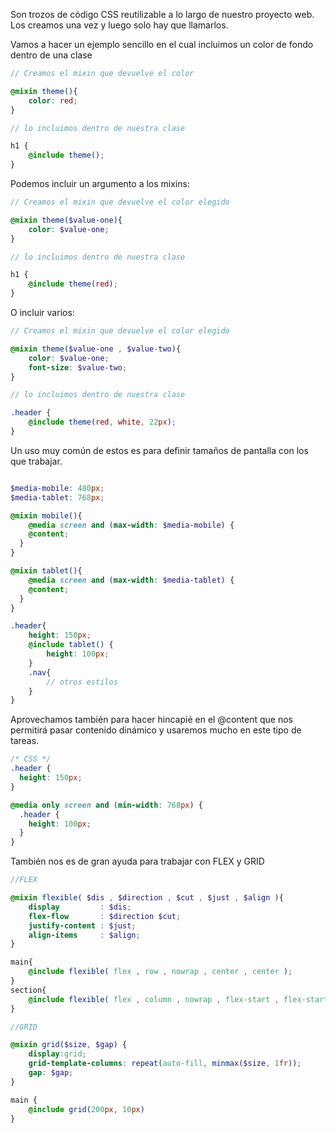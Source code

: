 Son trozos de código CSS reutilizable a lo largo de nuestro proyecto web. Los creamos una vez y luego solo hay que llamarlos.

Vamos a hacer un ejemplo sencillo en el cual incluimos un color de fondo dentro de una  clase

 

```scss
// Creamos el mixin que devuelve el color

@mixin theme(){
	color: red;
}

// lo incluimos dentro de nuestra clase

h1 {
	@include theme();
}

```

 

Podemos incluir un argumento a los mixins:

```scss
// Creamos el mixin que devuelve el color elegido

@mixin theme($value-one){
	color: $value-one;
}

// lo incluimos dentro de nuestra clase

h1 {
	@include theme(red);
}

```

  

O incluir varios: 

 

```scss
// Creamos el mixin que devuelve el color elegido

@mixin theme($value-one , $value-two){
	color: $value-one;
	font-size: $value-two;
}

// lo incluimos dentro de nuestra clase

.header {
	@include theme(red, white, 22px);
}

```

   

Un uso muy común de estos es para definir tamaños de pantalla con los que trabajar.

 

```scss

$media-mobile: 480px;
$media-tablet: 768px;

@mixin mobile(){
	@media screen and (max-width: $media-mobile) {
    @content;
  }
}

@mixin tablet(){
	@media screen and (max-width: $media-tablet) {
    @content;
  }
}

.header{
	height: 150px;
	@include tablet() {
		height: 100px;
	}
	.nav{
		// otros estilos
	}
}

```

Aprovechamos también para hacer hincapié en el @content que nos permitirá pasar contenido dinámico y usaremos mucho en este tipo de tareas.

```scss
/* CSS */
.header {
  height: 150px;
}

@media only screen and (min-width: 768px) {
  .header {
    height: 100px;
  }
}

```

También nos es de gran ayuda para trabajar con FLEX y GRID

 

```scss
//FLEX

@mixin flexible( $dis , $direction , $cut , $just , $align ){
    display         : $dis;
    flex-flow       : $direction $cut;
    justify-content : $just;
    align-items     : $align;
}

main{
    @include flexible( flex , row , nowrap , center , center );
}
section{
    @include flexible( flex , column , nowrap , flex-start , flex-start );
}

//GRID

@mixin grid($size, $gap) {
	display:grid;
	grid-template-columns: repeat(auto-fill, minmax($size, 1fr));
	gap: $gap;
}

main {
	@include grid(200px, 10px)
}
```

   